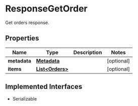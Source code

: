 

# ResponseGetOrder

Get orders response.
## Properties

Name | Type | Description | Notes
------------ | ------------- | ------------- | -------------
**metadata** | [**Metadata**](Metadata.md) |  |  [optional]
**items** | [**List&lt;Orders&gt;**](Orders.md) |  |  [optional]


## Implemented Interfaces

* Serializable


